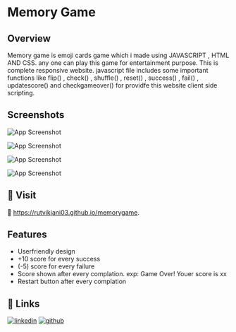 # Memory Game


## Overview

Memory game is emoji cards game which i made using JAVASCRIPT , HTML AND CSS. any one can play this game for entertainment purpose. This is complete responsive website. javascript file includes some important functions like flip() , check() , shuffle() , reset() , success() , fail() , updatescore() and checkgameover() for providfe this website client side scripting.  

## Screenshots

![App Screenshot](https://res.cloudinary.com/dtpaznveo/image/upload/v1718108787/memory1_m6lhxr.png) <br>

![App Screenshot](https://res.cloudinary.com/dtpaznveo/image/upload/v1718108787/memory2_xors3x.png) <br>

![App Screenshot](https://res.cloudinary.com/dtpaznveo/image/upload/v1718108788/memory3_obfexw.png) <br>

![App Screenshot](https://res.cloudinary.com/dtpaznveo/image/upload/v1718108789/memory4_cnpho9.png) <br>

## 🔗 Visit

🔗 https://rutvikjani03.github.io/memorygame.

## Features

- Userfriendly design
- +10 score for every success
- (-5) score for every failure
- Score shown after every complation. exp: Game Over! Youer score is xx
- Restart button after every complation 

## 🔗 Links

[![linkedin](https://img.shields.io/badge/linkedin-0A66C2?style=for-the-badge&logo=linkedin&logoColor=white)](https://www.linkedin.com/in/rutvik-jani-392444255)
[![github](https://img.shields.io/badge/github-181717?style=for-the-badge&logo=github&logoColor=white)](https://github.com/rutvikjani03)
